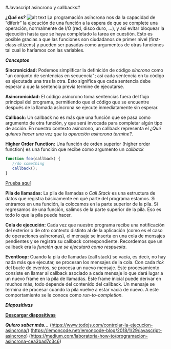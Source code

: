 #Javascript asincrono y callbacks#

***¿Qué es?***
![alt text](https://camo.githubusercontent.com/c52b058fddead54a1557e71a1a97852b3bdd1c76/68747470733a2f2f7363722e7361642e737570696e666f2e636f6d2f61727469636c65732f7265736f75726365732f3136343836322f323230342f312e706e67)
La programación asíncrona nos da la capacidad de “diferir” la ejecución de una función a la espera de que se complete una operación, normalmente de I/O (red, disco duro, …), y así evitar bloquear la ejecución hasta que se haya completado la tarea en cuestión. Esto es posible gracias a que las funciones son ciudadanos de primer nivel (first-class citizens) y pueden ser pasadas como argumentos de otras funciones tal cual lo haríamos con las variables.

***Conceptos***

**Sincronicidad:** Podemos simplificar la definición de código *síncrono* como "un conjunto de sentencias en secuencia"; así cada sentencia en tu código es ejecutada una tras la otra. Esto significa que cada sentencia debe esperar a que la sentencia previa termine de ejecutarse. 

**Asincronicidad:** El código asíncrono toma sentencias fuera del flujo principal del programa, permitiendo que el código que se encuentre después de la llamada asíncrona se ejecute inmediatamente sin esperar.

**Callback:** Un callback no es más que una función que se pasa como argumento de otra función, y que será invocada para completar algún tipo de acción. En nuestro contexto asíncrono, un callback representa el *¿Qué quieres hacer una vez que tu operación asíncrona termine?*.  

**Higher Order Function:** Una función de orden superior (higher order function) es una función que recibe como argumento un *callback*

```javascript
function foo(callback) { 
   //do something
   callback();
}
```
[Prueba aquí](https://repl.it/@EduDevf/3async "replit")

**Pila de llamadas:** La pila de llamadas o *Call Stack* es una estructura de datos que registra básicamente en qué parte del programa estamos. Si entramos en una función, la colocamos en la parte superior de la pila. Si regresamos de una función, salimos de la parte superior de la pila. Eso es todo lo que la pila puede hacer.

**Cola de ejecución:** Cada vez que nuestro programa recibe una notificación del exterior o de otro contexto distinto al de la aplicación (como es el caso de operaciones asíncronas), el mensaje se inserta en una cola de mensajes pendientes y se registra su callback correspondiente. Recordemos que un callback era la *función que se ejecutará como respuesta*.

**Eventloop:** Cuando la pila de llamadas (call stack) se vacía, es decir, no hay nada más que ejecutar, se procesan los mensajes de la cola. Con cada *tick* del bucle de eventos, se procesa un nuevo mensaje. Este procesamiento consiste en llamar al callback asociado a cada mensaje lo que dará lugar a un nuevo frame en la pila de llamadas. Este frame inicial puede derivar en muchos más, todo depende del contenido del callback. Un mensaje se termina de procesar cuando la pila vuelve a estar vacía de nuevo. A este comportamiento se le conoce como *run-to-completion*.

***Diapositivas***

[**Descargar diapositivas**](https://raw.githubusercontent.com/devfmx/cinta-roja/master/1.4%20Async/JS_ASYNC.pdf)

***Quiero saber más...***
(https://www.todojs.com/controlar-la-ejecucion-asincrona/)
(https://lemoncode.net/lemoncode-blog/2018/1/29/javascript-asincrono)
(https://medium.com/laboratoria-how-to/programacion-asincrona-cea3bad7c3c6)
